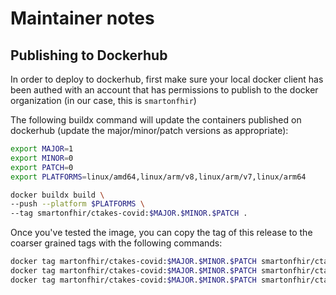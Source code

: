 # Maintainer notes

## Publishing to Dockerhub

In order to deploy to dockerhub, first make sure your local docker client has been authed with an account that has permissions to publish to the docker organization (in our case, this is `smartonfhir`)

The following buildx command will update the containers published on dockerhub (update the major/minor/patch versions as appropriate):
```bash
export MAJOR=1
export MINOR=0
export PATCH=0
export PLATFORMS=linux/amd64,linux/arm/v8,linux/arm/v7,linux/arm64

docker buildx build \
--push --platform $PLATFORMS \
--tag smartonfhir/ctakes-covid:$MAJOR.$MINOR.$PATCH .
```

Once you've tested the image, you can copy the tag of this release to the coarser grained tags with the following commands:
```bash
docker tag martonfhir/ctakes-covid:$MAJOR.$MINOR.$PATCH smartonfhir/ctakes-covid:$MAJOR.$MINOR
docker tag martonfhir/ctakes-covid:$MAJOR.$MINOR.$PATCH smartonfhir/ctakes-covid:$MAJOR
docker tag martonfhir/ctakes-covid:$MAJOR.$MINOR.$PATCH smartonfhir/ctakes-covid:latest
```